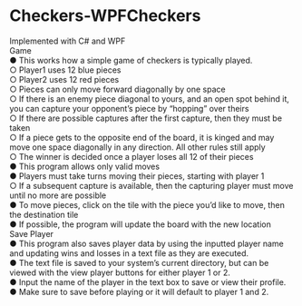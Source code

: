# Checkers-WPFCheckers
Implemented with C# and WPF  
Game  
    ● This works how a simple game of checkers is typically played.  
 ○ Player1 uses 12 blue pieces  
 ○ Player2 uses 12 red pieces  
 ○ Pieces can only move forward diagonally by one space  
 ○ If there is an enemy piece diagonal to yours, and an open spot behind it, you can capture your opponent’s piece by “hopping” over theirs  
 ○ If there are possible captures after the first capture, then they must be taken  
 ○ If a piece gets to the opposite end of the board, it is kinged and may move one space diagonally in any direction. All other rules still apply  
 ○ The winner is decided once a player loses all 12 of their pieces  
 ● This program allows only valid moves  
 ● Players must take turns moving their pieces, starting with player 1  
 ○ If a subsequent capture is available, then the capturing player must move until no more are possible  
 ● To move pieces, click on the tile with the piece you’d like to move, then the destination tile  
 ● If possible, the program will update the board with the new location  
Save Player  
 ● This program also saves player data by using the inputted player name and updating wins and losses in a text file as they are executed.  
 ● The text file is saved to your system’s current directory, but can be viewed with the view player buttons for either player 1 or 2.  
 ● Input the name of the player in the text box to save or view their profile.  
 ● Make sure to save before playing or it will default to player 1 and 2.  
